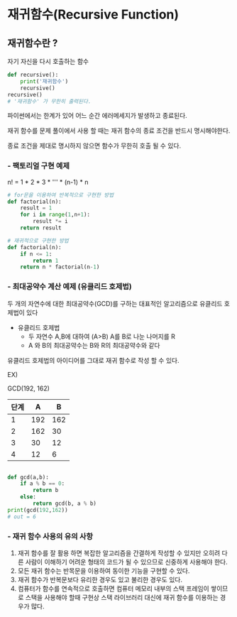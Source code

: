# 재귀함수(Recursive Function)

## 재귀함수란 ?
자기 자신을 다시 호출하는 함수

```py
def recursive():
    print('재귀함수')
    recursive()
recursive()
# '재귀함수' 가 무한히 출력된다.
```
파이썬에서는 한계가 있어 어느 순간 에러메세지가 발생하고 종료된다.

재귀 함수를 문제 풀이에서 사용 할 때는 재귀 함수의 종료 조건을 반드시 명시해야한다.

종료 조건을 제대로 명시하지 않으면 함수가 무한히 호출 될 수 있다.

### - 팩토리얼 구현 예제

n! = 1 * 2 * 3 * ''' * (n-1) * n

```py
# for문을 이용하여 반복적으로 구현한 방법
def factorial(n):
    result = 1
    for i in range(1,n+1):
        result *= i
    return result

# 재귀적으로 구현한 방법
def factorial(n):
    if n <= 1:
        return 1
    return n * factorial(n-1)
```
### - 최대공약수 계산 예제 (유클리드 호제법)

두 개의 자연수에 대한 최대공약수(GCD)를 구하는 대표적인 알고리즘으로 유클리드 호제법이 있다

- 유클리드 호제법
    - 두 자연수 A,B에 대하여 (A>B) A를 B로 나눈 나머지를 R
    - A 와 B의 최대공약수는 B와 R의 최대공약수와 같다

유클리드 호제법의 아이디어를 그대로 재귀 함수로 작성 할 수 있다.

EX)<br/>

GCD(192, 162)

단계|A|B
---|---|---
1|192|162
2|162|30
3|30|12
4|12|6

```py

def gcd(a,b):
    if a % b == 0:
        return b
    else:
        return gcd(b, a % b)
print(gcd(192,162))
# out = 6
```
### - 재귀 함수 사용의 유의 사항

1. 재귀 함수를 잘 활용 하면 복잡한 알고리즘을 간결하게 작성할 수 있지만 오히려 다른 사람이 이해하기 어려운 형태의 코드가 될 수 있으므로 신중하게 사용해야 한다.
2. 모든 재귀 함수는 반목문을 이용하여 동이한 기능을 구현할 수 있다.
3. 재귀 함수가 반복문보다 유리한 경우도 있고 불리한 경우도 있다.
4. 컴퓨터가 함수를 연속적으로 호출하면 컴퓨터 메모리 내부의 스택 프레임이 쌓이므로 스택을 사용해야 할때 구현상 스택 라이브러리 대신에 재귀 함수를 이용하는 경우가 많다.